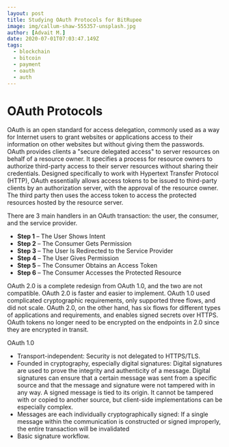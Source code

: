 ```yaml
---
layout: post
title: Studying OAuth Protocols for BitRupee
image: img/callum-shaw-555357-unsplash.jpg
author: [Advait M.]
date: 2020-07-01T07:03:47.149Z
tags:
  - blockchain
  - bitcoin
  - payment
  - oauth
  - auth
---
```


# OAuth Protocols

OAuth is an open standard for access delegation, commonly used as a way for
Internet users to grant websites or applications access to their information on
other websites but without giving them the passwords. OAuth provides clients a
"secure delegated access" to server resources on behalf of a resource owner. It
specifies a process for resource owners to authorize third-party access to their
server resources without sharing their credentials. Designed specifically to
work with Hypertext Transfer Protocol (HTTP), OAuth essentially allows access
tokens to be issued to third-party clients by an authorization server, with the
approval of the resource owner. The third party then uses the access token to
access the protected resources hosted by the resource server.

There are 3 main handlers in an OAuth transaction: the user, the consumer, and
the service provider.

- **Step 1** – The User Shows Intent
- **Step 2** – The Consumer Gets Permission
- **Step 3** – The User Is Redirected to the Service Provider
- **Step 4** – The User Gives Permission
- **Step 5** – The Consumer Obtains an Access Token
- **Step 6** – The Consumer Accesses the Protected Resource

OAuth 2.0 is a complete redesign from OAuth 1.0, and the two are not compatible.
OAuth 2.0 is faster and easier to implement. OAuth 1.0 used complicated
cryptographic requirements, only supported three flows, and did not scale. OAuth
2.0, on the other hand, has six flows for different types of applications and
requirements, and enables signed secrets over HTTPS. OAuth tokens no longer need
to be encrypted on the endpoints in 2.0 since they are encrypted in transit.

OAuth 1.0

- Transport-independent: Security is not delegated to HTTPS/TLS.
- Founded in cryptography, especially digital signatures: Digital signatures are
  used to prove the integrity and authenticity of a message. Digital signatures
  can ensure that a certain message was sent from a specific source and that the
  message and signature were not tampered with in any way. A signed message is
  tied to its origin. It cannot be tampered with or copied to another source,
  but client-side implementations can be especially complex.
- Messages are each individually cryptographically signed: If a single message
  within the communication is constructed or signed improperly, the entire
  transaction will be invalidated
- Basic signature workflow.
